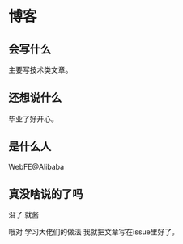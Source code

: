 # 博客

## 会写什么

主要写技术类文章。

## 还想说什么

毕业了好开心。

## 是什么人

WebFE@Alibaba

## 真没啥说的了吗

没了 就酱

哦对 学习大佬们的做法 我就把文章写在issue里好了。